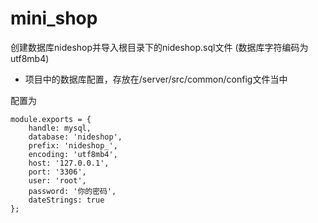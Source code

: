 # mini_shop

创建数据库nideshop并导入根目录下的nideshop.sql文件
(数据库字符编码为utf8mb4)

+ 项目中的数据库配置，存放在/server/src/common/config文件当中

配置为
```
module.exports = {
    handle: mysql,
    database: 'nideshop',
    prefix: 'nideshop_',
    encoding: 'utf8mb4',
    host: '127.0.0.1',
    port: '3306',
    user: 'root',
    password: '你的密码',
    dateStrings: true
};
```